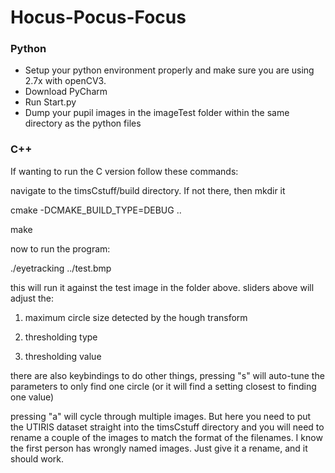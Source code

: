 # Hocus-Pocus-Focus

### Python 
 - Setup your python environment properly and make sure you are using 2.7x with openCV3. 
 - Download PyCharm
 - Run Start.py
 - Dump your pupil images in the imageTest folder within the same directory as the python files

### C++ 

If wanting to run the C version follow these commands:

navigate to the timsCstuff/build directory. If not there, then mkdir it

cmake -DCMAKE_BUILD_TYPE=DEBUG ..

make

now to run the program:

./eyetracking ../test.bmp

this will run it against the test image in the folder above.
sliders above will adjust the:

1) maximum circle size detected by the hough transform

2) thresholding type

3) thresholding value

there are also keybindings to do other things,
pressing "s" will auto-tune the parameters to only find one circle (or it will find a setting closest to finding one value)

pressing "a" will cycle through multiple images. But here you need to put the UTIRIS dataset straight into the timsCstuff directory
and you will need to rename a couple of the images to match the format of the filenames. I know the first person has wrongly named images.
Just give it a rename, and it should work. 

